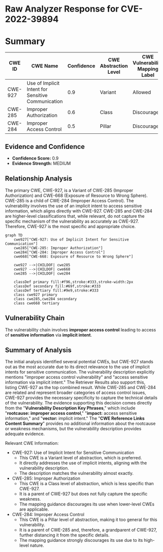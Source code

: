 # Raw Analyzer Response for CVE-2022-39894

# Summary
| CWE ID | CWE Name | Confidence | CWE Abstraction Level | CWE Vulnerability Mapping Label | CWE-Vulnerability Mapping Notes |
|---|---|---|---|---|---|
| CWE-927 | Use of Implicit Intent for Sensitive Communication | 0.9 | Variant | Allowed | Primary CWE |
| CWE-285 | Improper Authorization | 0.6 | Class | Discouraged | Secondary Candidate |
| CWE-284 | Improper Access Control | 0.5 | Pillar | Discouraged | Secondary Candidate |

## Evidence and Confidence

*   **Confidence Score:** 0.9
*   **Evidence Strength:** MEDIUM

## Relationship Analysis
The primary CWE, CWE-927, is a Variant of CWE-285 (Improper Authorization) and CWE-668 (Exposure of Resource to Wrong Sphere). CWE-285 is a child of CWE-284 (Improper Access Control). The vulnerability involves the use of an implicit intent to access sensitive information, which aligns directly with CWE-927. CWE-285 and CWE-284 are higher-level classifications that, while relevant, do not capture the specific mechanism of the vulnerability as accurately as CWE-927. Therefore, CWE-927 is the most specific and appropriate choice.

```mermaid
graph TD
    cwe927["CWE-927: Use of Implicit Intent for Sensitive Communication"]
    cwe285["CWE-285: Improper Authorization"]
    cwe284["CWE-284: Improper Access Control"]
    cwe668["CWE-668: Exposure of Resource to Wrong Sphere"]
    
    cwe927 -->|CHILDOF| cwe285
    cwe927 -->|CHILDOF| cwe668
    cwe285 -->|CHILDOF| cwe284
    
    classDef primary fill:#f96,stroke:#333,stroke-width:2px
    classDef secondary fill:#69f,stroke:#333
    classDef tertiary fill:#9e9,stroke:#333
    class cwe927 primary
    class cwe285,cwe284 secondary
    class cwe668 tertiary
```

## Vulnerability Chain
The vulnerability chain involves **improper access control** leading to access of **sensitive information** via **implicit intent**.

## Summary of Analysis
The initial analysis identified several potential CWEs, but CWE-927 stands out as the most accurate due to its direct relevance to the use of implicit intents for sensitive communication. The vulnerability description explicitly mentions "improper access control vulnerability" and "access sensitive information via implicit intent."
The Retriever Results also support this, listing CWE-927 as the top combined result. While CWE-285 and CWE-284 are related and represent broader categories of access control issues, CWE-927 provides the necessary specificity to capture the technical details of the vulnerability.
The evidence supporting this decision comes directly from the "**Vulnerability Description Key Phrases**," which include "**rootcause:** **improper access control**," "**impact:** access sensitive information," and "**vector:** implicit intent." The "**CWE Reference Links Content Summary**" provides no additional information about the rootcause or weakness mechanisms, but the vulnerability description provides adequate evidence.

Relevant CWE Information:
* CWE-927: Use of Implicit Intent for Sensitive Communication
  - This CWE is a Variant level of abstraction, which is preferred.
  - It directly addresses the use of implicit intents, aligning with the vulnerability description.
  - The description matches the vulnerability almost exactly.
* CWE-285: Improper Authorization
  - This CWE is a Class level of abstraction, which is less specific than CWE-927.
  - It is a parent of CWE-927 but does not fully capture the specific weakness.
  - The mapping guidance discourages its use when lower-level CWEs are applicable.
* CWE-284: Improper Access Control
  - This CWE is a Pillar level of abstraction, making it too general for this vulnerability.
  - It is a parent of CWE-285 and, therefore, a grandparent of CWE-927, further distancing it from the specific details.
  - The mapping guidance strongly discourages its use due to its high-level nature.